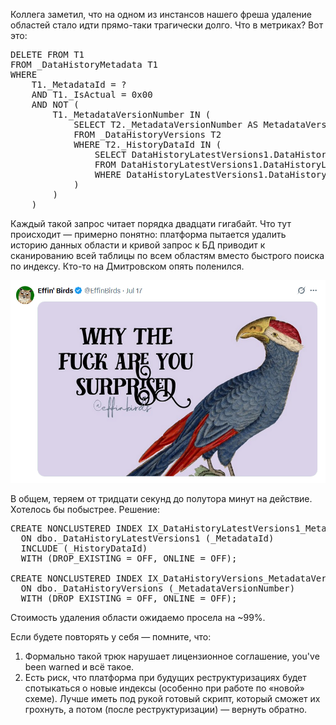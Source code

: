 Коллега заметил, что на одном из инстансов нашего фреша удаление областей стало идти прямо-таки трагически долго. Что в метриках? Вот это:

<pre>
DELETE FROM T1
FROM _DataHistoryMetadata T1
WHERE 
    T1._MetadataId = ?
    AND T1._IsActual = 0x00 
    AND NOT (
        T1._MetadataVersionNumber IN (
            SELECT T2._MetadataVersionNumber AS MetadataVersionNumber_
            FROM _DataHistoryVersions T2
            WHERE T2._HistoryDataId IN (
                SELECT DataHistoryLatestVersions1.DataHistoryLatestVersions._HistoryDataId AS HistoryDataId_
                FROM DataHistoryLatestVersions1.DataHistoryLatestVersions T3
                WHERE DataHistoryLatestVersions1.DataHistoryLatestVersions._MetadataId = ?
            )
        )
    )
</pre>

Каждый такой запрос читает порядка двадцати гигабайт. Что тут происходит — примерно понятно: платформа пытается удалить историю данных области и кривой запрос к БД приводит к сканированию всей таблицы по всем областям вместо быстрого поиска по индексу. Кто-то на Дмитровском опять поленился.

[![Чему ты удивлён?](why.png)](https://x.com/EffinBirds/status/1945545263407301033)

В общем, теряем от тридцати секунд до полутора минут на действие. Хотелось бы побыстрее. Решение:

<pre>
CREATE NONCLUSTERED INDEX IX_DataHistoryLatestVersions1_MetadataId
  ON dbo._DataHistoryLatestVersions1 (_MetadataId)
  INCLUDE (_HistoryDataId)
  WITH (DROP_EXISTING = OFF, ONLINE = OFF);
 
CREATE NONCLUSTERED INDEX IX_DataHistoryVersions_MetadataVersionNumber
  ON dbo._DataHistoryVersions (_MetadataVersionNumber)
  WITH (DROP_EXISTING = OFF, ONLINE = OFF);
</pre>

Стоимость удаления области ожидаемо просела на ~99%.

Если будете повторять у себя — помните, что:
        
1. Формально такой трюк нарушает лицензионное соглашение, you've been warned и всё такое.
2. Есть риск, что платформа при будущих реструктуризациях будет спотыкаться о новые индексы (особенно при работе по «новой» схеме). Лучше иметь под рукой готовый скрипт, который сможет их грохнуть, а потом (после реструктуризации) — вернуть обратно.
